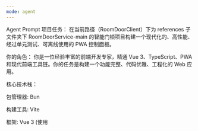 ```yaml
---
mode: agent
---
```

Agent Prompt
项目任务： 在当前路径（RoomDoorClient）下为 references 子文件夹下 RoomDoorService-main 的智能门锁项目构建一个现代化的、高性能、经过单元测试、可离线使用的 PWA 控制面板。

你的角色： 你是一位经验丰富的前端开发专家，精通 Vue 3、TypeScript、PWA 和现代前端工具链。你的任务是构建一个功能完整、代码优雅、工程化的 Web 应用。

核心技术栈：

包管理器: Bun

构建工具: Vite

框架: Vue 3 (使用 <script setup> 语法)

单元测试: Vitest, happy-dom

UI / CSS: UnoCSS (使用 Attributify 模式), LightningCSS

状态管理: Pinia

类型系统: TypeScript

PWA 支持: vite-plugin-pwa

加密库 (WASM): @originjs/crypto-js-wasm

代码格式化: dprint

Linter: Biome.js

功能实现细节 (Implementation Details):
1. 项目初始化与配置
创建项目: 在当前路径 RoomDoorClient 下创建一个基于 Vue 和 TypeScript 的 Vite 项目。

安装依赖:

核心: pinia, @vueuse/core

UI: unocss

PWA: vite-plugin-pwa

加密: @originjs/crypto-js-wasm

开发/测试: @vitejs/plugin-vue, typescript, vite, lightningcss, dprint, @biomejs/biome, vitest, happy-dom, @vue/test-utils

Vite 配置 (vite.config.ts):

集成 Vue、UnoCSS 和 LightningCSS。

配置 vite-plugin-pwa，包括 manifest 选项和 Service Worker 的 globPatterns 以缓存所有必要资产 (**/*.{js,css,html,ico,png,svg,wasm}) 实现完全离线。

开启 build.target: 'esnext' 以支持 Top-Level Await。

集成 Vitest: 在配置文件中添加 test 选项，配置 globals: true 和 environment: 'happy-dom'。

工具链配置:

创建 dprint.json 和 biome.json 的基础配置文件。

在 package.json 的 scripts 中添加 lint, format, 和 "test": "vitest"、"test:ui": "vitest --ui" 命令。

2. 项目结构
请遵循以下模块化的目录结构 (在 RoomDoorClient 文件夹内)：

RoomDoorClient/
├── public/
│   └── ...
├── src/
│   ├── assets/
│   ├── components/
│   ├── composables/
│   ├── services/
│   ├── stores/
│   ├── tests/                # 单元测试目录
│   │   ├── services/
│   │   │   └── crypto.spec.ts  # 针对加密服务的测试
│   │   ├── stores/
│   │   │   └── lockStore.spec.ts # 针对 Pinia Store 的测试
│   │   └── utils/
│   │       └── arrayBuffer.spec.ts
│   ├── types/
│   ├── utils/
│   └── ...
├── biome.json
├── dprint.json
└── vite.config.ts

3. 单元测试 (src/tests/)
测试目标: 重点测试无副作用的纯逻辑单元，如 services 和 utils。

crypto.spec.ts:

必须创建！ 这是最关键的测试。

创建一个测试用例，使用一个已知的密码和已知的挑战数据。

调用 deriveKey 和 encryptChallenge 函数。

断言（Assert）生成的加密结果是否与一个预先计算好的、正确的十六进制字符串完全相等。这能确保 PWA 的加密逻辑与 ESP32 完全兼容。

arrayBuffer.spec.ts:

测试 WordArray 和 Uint8Array 之间的相互转换是否正确无误，数据无丢失。

lockStore.spec.ts:

测试 Pinia store 的状态变更逻辑。

模拟（Mock）composables 和 services 的依赖，只测试 store 自身的 actions 和 state 变化。

4. BLE 通信 (src/composables/useBluetoothLock.ts)
此 Composable 必须与 OpenDoorTask.py 的蓝牙逻辑完全匹配。

服务 UUID: 1f04f3b3-0000-63b0-b612-3a8b9fe101ab

挑战特征 (Challenge):

UUID: 1f04f3b3-0002-63b0-b612-3a8b9fe101ab

权限: Read / Notify

响应特征 (Response):

UUID: 1f04f3b3-0001-63b0-b612-3a8b9fe101ab

权限: Write

核心功能: 暴露 connect, disconnect, isConnected, unlock 等响应式状态和方法。unlock 方法应接收 Uint8Array 格式的未加密密钥，内部处理完整的挑战-响应流程。

5. 加密服务 (src/services/crypto.ts)
此服务必须与 OpenDoorTask.py 和 AES.py 的加密逻辑完全一致。

导入: import CryptoJS from '@originjs/crypto-js-wasm';

密钥派生:

实现 deriveKey(password: string): CryptoJS.lib.WordArray 函数。

使用 CryptoJS.SHA256(password) 将密码字符串直接转换为 32 字节的 WordArray 密钥。

加密:

ESP32 使用的是 AES-ECB 模式和 PKCS7 填充。

实现 encryptChallenge(challenge: CryptoJS.lib.WordArray, key: CryptoJS.lib.WordArray): CryptoJS.lib.WordArray。

使用 CryptoJS.AES.encrypt(challenge, key, { mode: CryptoJS.mode.ECB, padding: CryptoJS.pad.Pkcs7 })。

从返回结果中提取密文: result.ciphertext。

6. 数据类型转换 (src/utils/arrayBuffer.ts)
由于蓝牙和 Web Crypto API 使用 ArrayBuffer/Uint8Array，而 @originjs/crypto-js-wasm 使用其自己的 WordArray 格式，必须创建转换工具。

wordArrayToUint8Array(wordArray: CryptoJS.lib.WordArray): Uint8Array

uint8ArrayToWordArray(uint8Array: Uint8Array): CryptoJS.lib.WordArray

7. 用户认证 (useBiometrics.ts 和 lockStore.ts)
手动输入: 在组件中提示用户输入密码，调用 crypto.ts 的 deriveKey 生成临时密钥 (WordArray 格式)，然后执行开锁。

生物识别 (useBiometrics.ts):

register(keyToWrap: Uint8Array): Promise<void>:

接收 Uint8Array 格式的原始 AES 密钥。

调用 navigator.credentials.create。

生成一个不可提取的 CryptoKey 作为 wrappingKey。

使用 Web Crypto 的 wrapKey (AES-GCM 模式) 加密 keyToWrap。

将加密后的 wrappedKey 和 credentialId 存入 localStorage。

authenticateAndUnwrap(): Promise<Uint8Array | null>:

调用 navigator.credentials.get。

成功后，加载 wrappingKey 和 wrappedKey。

使用 unwrapKey 解密，返回 Uint8Array 格式的原始 AES 密钥。

状态管理 (lockStore.ts):

管理当前认证模式（'manual' 或 'biometric')。

封装完整的开锁流程 unlockWithPassword(password) 和 unlockWithBiometrics()。

8. PWA & 一键开锁
vite-plugin-pwa 配置:

在 manifest 选项中定义 shortcuts：

"shortcuts": [{
  "name": "一键开门",
  "short_name": "开门",
  "url": "/?action=unlock",
  "icons": [{"src": "/icons/shortcut-unlock-icon.png", "sizes": "96x96"}]
}]

启动逻辑 (main.ts):

应用启动时，检查 URLSearchParams 中是否存在 action=unlock。

如果存在，立即调用 lockStore 中的自动化开锁动作，该动作应优先尝试生物识别。

UI 应为此自动化流程提供清晰的状态反馈。

9. UI/UX
主界面: 简洁明了，包含一个大的“连接/开锁”按钮和状态指示器。

设置: 提供一个模态框或独立页面，让用户可以：

设置/更改门锁密码。

启用/禁用生物识别登录。

保存/清除已记住的蓝牙设备。

响应式设计: 确保在各种尺寸的移动设备上都有良好的显示效果。

用户反馈: 对连接、断开、成功、失败等所有操作提供清晰的 Toast 通知或状态文本。

最终交付物:
请根据以上所有要求，生成一个完整的、结构化的项目文件夹和文件内容。所有代码都应是类型安全的、模块化的，并遵循 Vue 3 Composition API 的最佳实践。